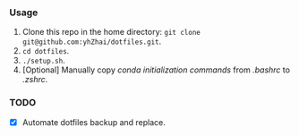 ### Usage

1. Clone this repo in the home directory: `git clone git@github.com:yhZhai/dotfiles.git`.
2. `cd dotfiles`.
3. `./setup.sh`.
4. [Optional] Manually copy _conda initialization commands_ from *.bashrc* to *.zshrc*.

### TODO

- [x] Automate dotfiles backup and replace.
